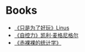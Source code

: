 # Books

* [《只是为了好玩》Linus](just-for-fun.md)
* [《自控力》凯利·麦格尼格尔](the-willpower-instinct.md)
* [《赤裸裸的统计学》](./naked-statistics.md)
